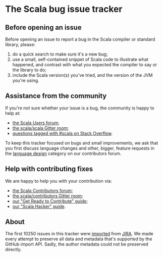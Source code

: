 # The Scala bug issue tracker

## Before opening an issue

Before opening an issue to report a bug in the Scala compiler or standard library, please:
  1. do a quick search to make sure it's a new bug;
  2. use a small, self-contained snippet of Scala code to illustrate what happened, and contrast with what you expected the compiler to say or the library to do;
  3. include the Scala version(s) you've tried, and the version of the JVM you're using.

## Assistance from the community

If you're not sure whether your issue is a bug, the community is happy to help at:
 - [the Scala Users forum](https://users.scala-lang.org/);
 - [the scala/scala Gitter room](https://gitter.im/scala/scala);
 - [questions tagged with #scala on Stack Overflow](http://stackoverflow.com/questions/tagged/scala).

To keep this tracker focused on bugs and small improvements, we ask that you first discuss language changes and other, bigger,  feature requests in the [language design](https://contributors.scala-lang.org/c/language-design) category on our contributors forum. 

## Help with contributing fixes

We are happy to help you with your contribution via:
 - [the Scala Contributors forum](https://contributors.scala-lang.org/);
 - [the scala/contributors Gitter room](https://gitter.im/scala/contributors);
 - [our "Get Ready to Contribute" guide](https://github.com/scala/scala/#get-ready-to-contribute);
 - [our "Scala Hacker" guide](http://scala-lang.org/contribute/hacker-guide.html).

## About

The first 10250 issues in this tracker were [imported](https://github.com/adriaanm/bbj) from [JIRA](https://issues.scala-lang.org?orig=1). We made every attempt to preserve all data and metadata that's supported by the GitHub import API. Sadly, the author metadata could not be preserved directly.
